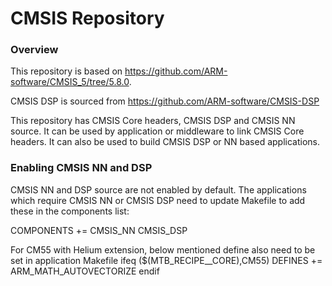 # CMSIS Repository

### Overview
This repository is based on  https://github.com/ARM-software/CMSIS_5/tree/5.8.0.

CMSIS DSP is sourced from https://github.com/ARM-software/CMSIS-DSP

This repository has CMSIS Core headers, CMSIS DSP and CMSIS NN source. It can be used by application or middleware to link CMSIS Core headers. It can also be used to build CMSIS DSP or NN based applications.

### Enabling CMSIS NN and DSP
CMSIS NN and DSP source are not enabled by default. The applications which require CMSIS NN or CMSIS DSP need to update Makefile to add these in the components list:

COMPONENTS += CMSIS_NN CMSIS_DSP

For CM55 with Helium extension, below mentioned define also need to be set in application Makefile
ifeq ($(MTB_RECIPE__CORE),CM55)
DEFINES += ARM_MATH_AUTOVECTORIZE
endif